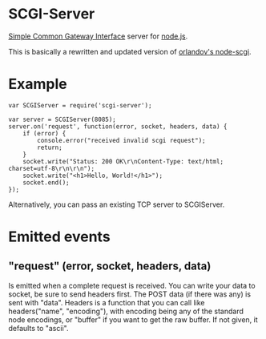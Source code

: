 SCGI-Server
===========

[Simple Common Gateway Interface](http://en.wikipedia.org/wiki/Simple_Common_Gateway_Interface) server for [node.js](http://nodejs.org/).

This is basically a rewritten and updated version of [orlandov's node-scgi](http://github.com/orlandov/node-scgi).

Example
=======

    var SCGIServer = require('scgi-server');
    
    var server = SCGIServer(8085);
    server.on('request', function(error, socket, headers, data) {
        if (error) {
            console.error("received invalid scgi request");
            return;
        }
        socket.write("Status: 200 OK\r\nContent-Type: text/html; charset=utf-8\r\n\r\n");
        socket.write("<h1>Hello, World!</h1>");
        socket.end();
    });

Alternatively, you can pass an existing TCP server to SCGIServer.

Emitted events
==============

"request" (error, socket, headers, data)
----------------------------------------
Is emitted when a complete request is received. You can write your data to socket, be sure to send headers first.
The POST data (if there was any) is sent with "data".
Headers is a function that you can call like headers("name", "encoding"), with encoding being any of the standard node encodings, or "buffer" if you want to get the raw buffer. If not given, it defaults to "ascii".


